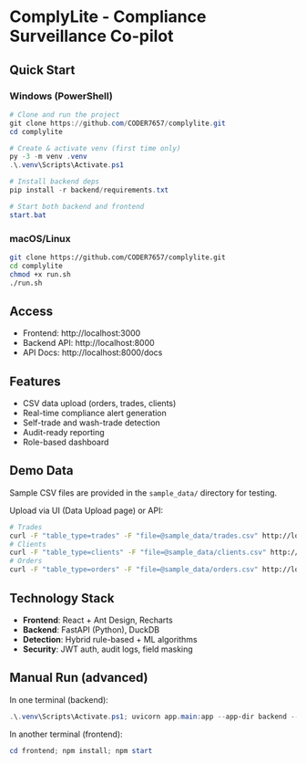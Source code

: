 # ComplyLite - Compliance Surveillance Co-pilot

## Quick Start

### Windows (PowerShell)
```powershell
# Clone and run the project
git clone https://github.com/CODER7657/complylite.git
cd complylite

# Create & activate venv (first time only)
py -3 -m venv .venv
.\.venv\Scripts\Activate.ps1

# Install backend deps
pip install -r backend/requirements.txt

# Start both backend and frontend
start.bat
```

### macOS/Linux
```bash
git clone https://github.com/CODER7657/complylite.git
cd complylite
chmod +x run.sh
./run.sh
```

## Access
- Frontend: http://localhost:3000
- Backend API: http://localhost:8000
- API Docs: http://localhost:8000/docs

## Features
- CSV data upload (orders, trades, clients)
- Real-time compliance alert generation
- Self-trade and wash-trade detection
- Audit-ready reporting
- Role-based dashboard

## Demo Data
Sample CSV files are provided in the `sample_data/` directory for testing.

Upload via UI (Data Upload page) or API:
```bash
# Trades
curl -F "table_type=trades" -F "file=@sample_data/trades.csv" http://localhost:8000/api/v1/data/upload/csv
# Clients
curl -F "table_type=clients" -F "file=@sample_data/clients.csv" http://localhost:8000/api/v1/data/upload/csv
# Orders
curl -F "table_type=orders" -F "file=@sample_data/orders.csv" http://localhost:8000/api/v1/data/upload/csv
```

## Technology Stack
- **Frontend**: React + Ant Design, Recharts
- **Backend**: FastAPI (Python), DuckDB
- **Detection**: Hybrid rule-based + ML algorithms
- **Security**: JWT auth, audit logs, field masking

## Manual Run (advanced)
In one terminal (backend):
```powershell
.\.venv\Scripts\Activate.ps1; uvicorn app.main:app --app-dir backend --host 127.0.0.1 --port 8000 --reload
```
In another terminal (frontend):
```powershell
cd frontend; npm install; npm start
```
